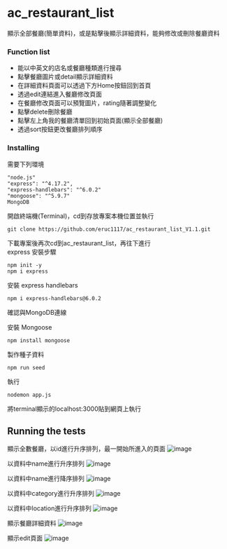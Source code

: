 # ac_restaurant_list
顯示全部餐廳(簡單資料)，或是點擊後顯示詳細資料，能夠修改或刪除餐廳資料



### Function list

- 能以中英文的店名或餐廳種類進行搜尋
- 點擊餐廳圖片或detail顯示詳細資料
- 在詳細資料頁面可以透過下方Home按鈕回到首頁
- 透過edit連結進入餐廳修改頁面
- 在餐廳修改頁面可以預覽圖片，rating隨著調整變化
- 點擊delete刪除餐廳
- 點擊左上角我的餐廳清單回到初始頁面(顯示全部餐廳)
- 透過sort按鈕更改餐廳排列順序

### Installing

需要下列環境
```
"node.js"
"express": "^4.17.2",
"express-handlebars": "^6.0.2"
"mongoose": "^5.9.7"
MongoDB
```
開啟終端機(Terminal)，cd到存放專案本機位置並執行
```
git clone https://github.com/eruc1117/ac_restaurant_list_V1.1.git
```
下載專案後再次cd到ac_restaurant_list，再往下進行<br>
express 安裝步驟
```
npm init -y
npm i express
```
安裝 express handlebars
```
npm i express-handlebars@6.0.2 
```
確認與MongoDB連線

安裝 Mongoose
```
npm install mongoose
```

製作種子資料
```
npm run seed
```

執行
```
nodemon app.js
```
將terminal顯示的localhost:3000貼到網頁上執行

## Running the tests
顯示全數餐廳，以id進行升序排列，最一開始所進入的頁面
![image](screenshot/index_sort_by_id.png)

以資料中name進行升序排列
![image](screenshot/index_sort_by_name_AtoZ.png)


以資料中name進行降序排列
![image](screenshot/index_sort_by_name_ZtoA.png)


以資料中category進行升序排列
![image](screenshot/index_sort_by_category.png)


以資料中location進行升序排列
![image](screenshot/index_sort_by_area.png)

顯示餐廳詳細資料
![image](screenshot/show.png)

顯示edit頁面
![image](screenshot/editPaage.png)



